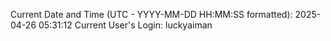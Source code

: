 Current Date and Time (UTC - YYYY-MM-DD HH:MM:SS formatted): 2025-04-26 05:31:12
Current User's Login: luckyaiman
